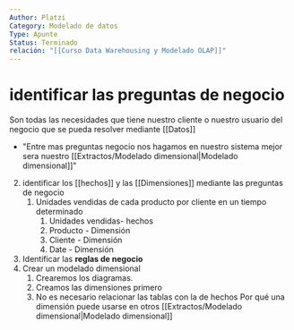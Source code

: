 ```yaml
---
Author: Platzi
Category: Modelado de datos
Type: Apunte
Status: Terminado
relación: "[[Curso Data Warehousing y Modelado OLAP]]"
---
```


# identificar las preguntas de negocio

Son todas las necesidades que tiene nuestro cliente o nuestro usuario del negocio que se pueda resolver mediante [[Datos]] 
- "Entre mas preguntas negocio nos hagamos en nuestro sistema mejor sera nuestro [[Extractos/Modelado dimensional|Modelado dimensional]]"
2. identificar los [[hechos]] y las [[Dimensiones]] mediante las preguntas de negocio
	1. Unidades vendidas de cada producto por cliente en un tiempo determinado
		1. Unidades vendidas- hechos
		2. Producto - Dimensión
		3. Cliente - Dimensión
		4. Date - Dimensión
3. Identificar las **reglas de negocio** 
4. Crear un modelado dimensional
	1. Crearemos los diagramas.
	2. Creamos las dimensiones primero
	3. No es necesario relacionar las tablas con la de hechos Por qué una dimensión puede usarse en otros [[Extractos/Modelado dimensional|Modelado dimensional]] 
